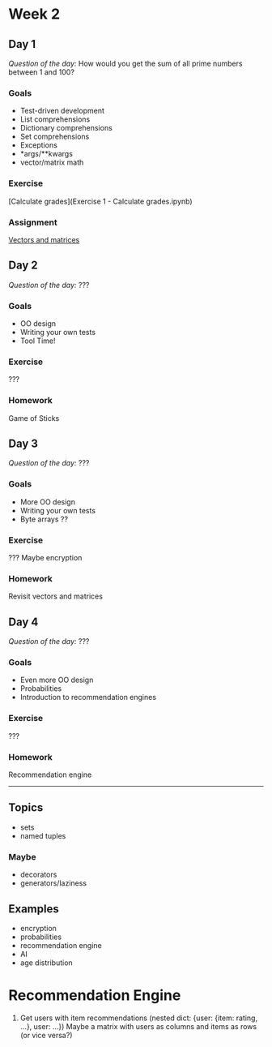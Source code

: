 # Week 2

## Day 1

*Question of the day:* How would you get the sum of all prime numbers between 1 and 100?

### Goals

* Test-driven development
* List comprehensions
* Dictionary comprehensions
* Set comprehensions
* Exceptions
* *args/**kwargs
* vector/matrix math


### Exercise

[Calculate grades](Exercise 1 - Calculate grades.ipynb)

### Assignment

[Vectors and matrices](https://github.com/tiyd-python-2015-05/vectors-and-matrices)

## Day 2

*Question of the day:* ???

### Goals

* OO design
* Writing your own tests
* Tool Time!

### Exercise

???

### Homework

Game of Sticks

## Day 3

*Question of the day:* ???

### Goals

* More OO design
* Writing your own tests
* Byte arrays ??

### Exercise

??? Maybe encryption

### Homework

Revisit vectors and matrices

## Day 4

*Question of the day:* ???

### Goals

* Even more OO design
* Probabilities
* Introduction to recommendation engines

### Exercise

???

### Homework

Recommendation engine

---


## Topics

- sets
- named tuples

### Maybe

- decorators
- generators/laziness

## Examples

- encryption
- probabilities
- recommendation engine
- AI
- age distribution



# Recommendation Engine

1. Get users with item recommendations (nested dict: {user: {item: rating, ...}, user: ...})
   Maybe a matrix with users as columns and items as rows (or vice versa?)
